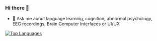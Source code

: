 ### Hi there 👋

- 💬 Ask me about language learning, cognition, abnormal psychology, EEG recordings, Brain Computer Interfaces or UI/UX

[![Top Languages](https://github-readme-stats.vercel.app/api/top-langs/?username=victoirebeaufils&theme=radical&layout=compact&count_private=true)
](https://github.com/anuraghazra/github-readme-stats)
